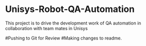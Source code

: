 # Unisys-Robot-QA-Automation
This project is to drive the development work of QA automation in collaboration with team mates in Unisys

#Pushing to Git for Review
#Making changes to readme.